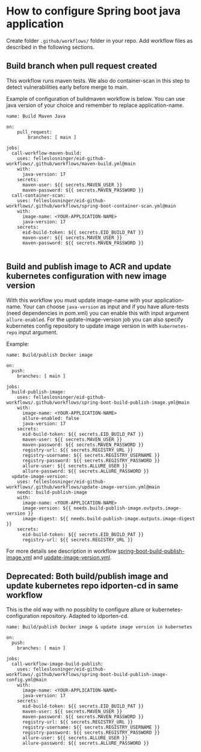 # How to configure Spring boot java application
Create folder `.github/workflows/` folder in your repo.
Add workflow files as described in the following sections.

## Build branch when pull request created
This workflow runs maven tests.
We also do container-scan in this step to detect vulnerabilities early before merge to main.

Example of configuration of buildmaven workflow is below. You can use java version of your choice and remember to replace application-name.
```
name: Build Maven Java

on:
    pull_request:
        branches: [ main ]

jobs:
  call-workflow-maven-build:
    uses: felleslosninger/eid-github-workflows/.github/workflows/maven-build.yml@main
    with:
      java-version: 17
    secrets:
      maven-user: ${{ secrets.MAVEN_USER }}
      maven-password: ${{ secrets.MAVEN_PASSWORD }}
  call-container-scan:
    uses: felleslosninger/eid-github-workflows/.github/workflows/spring-boot-container-scan.yml@main
    with:
      image-name: <YOUR-APPLICATION-NAME>
      java-version: 17
    secrets:
      eid-build-token: ${{ secrets.EID_BUILD_PAT }}
      maven-user: ${{ secrets.MAVEN_USER }}
      maven-password: ${{ secrets.MAVEN_PASSWORD }}
    
```

## Build and publish image to ACR and update kubernetes configuration with new image version

With this workflow you must update image-name with your application-name. 
Your can choose `java-version` as input and if you have allure-tests (need dependencies in pom.xml) you can enable this with input argument `allure-enabled`.
For the update-image-version job you can also specify kubernetes config repository to update image version in with `kubernetes-repo` input argument.

Example:

```
name: Build/publish Docker image

on:
  push:
    branches: [ main ]

jobs:
  build-publish-image:
    uses: felleslosninger/eid-github-workflows/.github/workflows/spring-boot-build-publish-image.yml@main
    with:
      image-name: <YOUR-APPLICATION-NAME>
      allure-enabled: false
      java-version: 17
    secrets:
      eid-build-token: ${{ secrets.EID_BUILD_PAT }}
      maven-user: ${{ secrets.MAVEN_USER }}
      maven-password: ${{ secrets.MAVEN_PASSWORD }}
      registry-url: ${{ secrets.REGISTRY_URL }}
      registry-username: ${{ secrets.REGISTRY_USERNAME }}
      registry-password: ${{ secrets.REGISTRY_PASSWORD }}
      allure-user: ${{ secrets.ALLURE_USER }}
      allure-password: ${{ secrets.ALLURE_PASSWORD }}
  update-image-version:
    uses: felleslosninger/eid-github-workflows/.github/workflows/update-image-version.yml@main
    needs: build-publish-image
    with:
      image-name: <YOUR-APPLICATION-NAME>
      image-version: ${{ needs.build-publish-image.outputs.image-version }}
      image-digest: ${{ needs.build-publish-image.outputs.image-digest }}
    secrets:
      eid-build-token: ${{ secrets.EID_BUILD_PAT }}
      registry-url: ${{ secrets.REGISTRY_URL }}
```
For more details see description in workflow [spring-boot-build-publish-image.yml](.github/workflows/spring-boot-build-publish-image.yml) and [update-image-version.yml](.github/workflows/update-image-version.yml).
## Deprecated: Both build/publish image and update kubernetes repo idporten-cd in same workflow
This is the old way with no possiblity to configure allure or kubernetes-configuration repository.
Adapted to idporten-cd.
```
name: Build/publish Docker image & update image version in kubernetes

on:
  push:
    branches: [ main ]

jobs:
  call-workflow-image-build-publish:
    uses: felleslosninger/eid-github-workflows/.github/workflows/spring-boot-build-publish-image-config.yml@main
    with:
      image-name: <YOUR-APPLICATION-NAME>
      java-version: 17
    secrets:
      eid-build-token: ${{ secrets.EID_BUILD_PAT }}
      maven-user: ${{ secrets.MAVEN_USER }}
      maven-password: ${{ secrets.MAVEN_PASSWORD }}
      registry-url: ${{ secrets.REGISTRY_URL }}
      registry-username: ${{ secrets.REGISTRY_USERNAME }}
      registry-password: ${{ secrets.REGISTRY_PASSWORD }}
      allure-user: ${{ secrets.ALLURE_USER }}
      allure-password: ${{ secrets.ALLURE_PASSWORD }}
```
